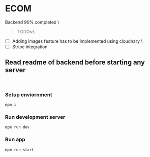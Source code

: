 # ECOM
Backend 90% completed \
> TODOs:\
- [ ] Adding images feature has to be implemented using cloudnary \
- [ ] Stripe integration

## Read readme of backend before starting any server
<br/>

### Setup enviornment
    npm i

### Run development server

    npm run dev

### Run app

    npm run start
